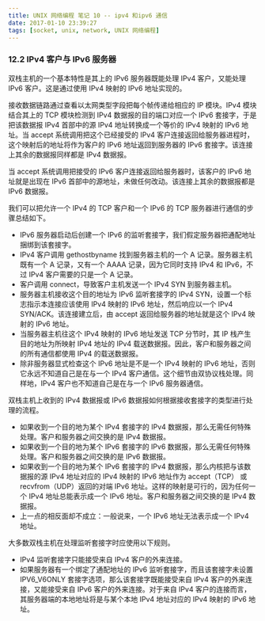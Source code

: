 ```yaml
---
title: UNIX 网络编程 笔记 10 -- ipv4 和ipv6 通信
date: 2017-01-10 23:39:27
tags: [socket, unix, network, UNIX 网络编程]
---
```


### 12.2 IPv4 客户与 IPv6 服务器

双栈主机的一个基本特性是其上的 IPv6 服务器既能处理 IPv4 客户，又能处理 IPv6 客户。这是通过使用 IPv4 映射的 IPv6 地址实现的。

接收数据链路通过查看以太网类型字段把每个帧传递给相应的 IP 模块。IPv4 模块结合其上的 TCP 模块检测到 IPv4 数据报的目的端口对应一个 IPv6 套接字，于是把该数据报 IPv4 首部中的源 IPv4 地址转换成一个等价的 IPv4 映射的 IPv6 地址。当 accept 系统调用把这个已经接受的 IPv4 客户连接返回给服务器进程时，这个映射后的地址将作为客户的 IPv6 地址返回到服务器的 IPv6 套接字。该连接上其余的数据报同样都是 IPv4 数据报。


<!--more-->


当 accept 系统调用把接受的 IPv6 客户连接返回给服务器时，该客户的 IPv6 地址就是出现在 IPv6 首部中的源地址，未做任何改动。该连接上其余的数据报都是 IPv6 数据报。

我们可以把允许一个 IPv4 的 TCP 客户和一个 IPv6 的 TCP 服务器进行通信的步骤总结如下。

* IPv6 服务器启动后创建一个 IPv6 的监听套接字，我们假定服务器把通配地址捆绑到该套接字。
* IPv4 客户调用 gethostbyname 找到服务器主机的一个 A 记录。服务器主机既有一个 A 记录，又有一个 AAAA 记录，因为它同时支持 IPv4 和 IPv6，不过 IPv4 客户需要的只是一个 A 记录。
* 客户调用 connect，导致客户主机发送一个 IPv4 SYN 到服务器主机。
* 服务器主机接收这个目的地址为 IPv6 监听套接字的 IPv4 SYN，设置一个标志指示本连接应该使用 IPv4 映射的 IPv6 地址，然后响应以一个 IPv4 SYN/ACK。该连接建立后，由 accept 返回给服务器的地址就是这个 IPv4 映射的 IPv6 地址。
* 当服务器主机往这个 IPv4 映射的 IPv6 地址发送 TCP 分节时，其 IP 栈产生目的地址为所映射 IPv4 地址的 IPv4 载送数据报。因此，客户和服务器之间的所有通信都使用 IPv4 的载送数据报。
* 除非服务器显式检查这个 IPv6 地址是不是一个 IPv4 映射的 IPv6 地址，否则它永远不知道自己是在与一个 IPv4 客户通信。这个细节由双协议栈处理。同样地，IPv4 客户也不知道自己是在与一个 IPv6 服务器通信。


双栈主机上收到的 IPv4 数据报或 IPv6 数据报如何根据接收套接字的类型进行处理的流程。

* 如果收到一个目的地为某个 IPv4 套接字的 IPv4 数据报，那么无需任何特殊处理。客户和服务器之间交换的是 IPv4 数据报。
* 如果收到一个目的地为某个 IPv6 套接字的 IPv6 数据报，那么无需任何特殊处理。客户和服务器之间交换的是 IPv6 数据报。
* 如果收到一个目的地为某个 IPv6 套接字的 IPv4 数据报，那么内核把与该数据报的源 IPv4 地址对应的 IPv4 映射的 IPv6 地址作为 accept（TCP） 或 recvfrom（UDP）返回的对端 IPv6 地址。这样的映射是可行的，因为任何一个 IPv4 地址总能表示成一个 IPv6 地址。客户和服务器之间交换的是 IPv4 数据报。
* 上一点的相反面却不成立：一般说来，一个 IPv6 地址无法表示成一个 IPv4 地址。


大多数双栈主机在处理监听套接字时应使用以下规则。

* IPv4 监听套接字只能接受来自 IPv4 客户的外来连接。
* 如果服务器有一个绑定了通配地址的 IPv6 监听套接字，而且该套接字未设置 IPV6_V6ONLY 套接字选项，那么该套接字既能接受来自 IPv4 客户的外来连接，又能接受来自 IPv6 客户的外来连接。对于来自 IPv4 客户的连接而言，其服务器端的本地地址将是与某个本地 IPv4 地址对应的 IPv4 映射的 IPv6 地址。
